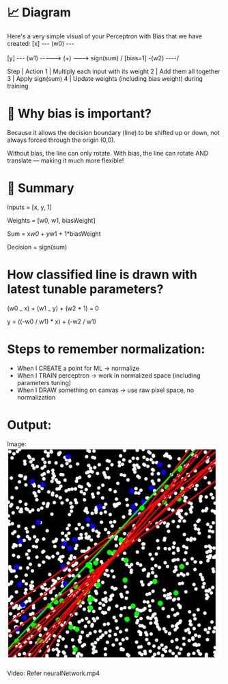 # 📈 Diagram

Here's a very simple visual of your Perceptron with Bias that we have created:
[x] --- (w0) ---\
 \
 [y] --- (w1) -----> (+) ---> sign(sum)
/
[bias=1] -(w2) ----/

Step | Action
1 | Multiply each input with its weight
2 | Add them all together
3 | Apply sign(sum)
4 | Update weights (including bias weight) during training

# 🚀 Why bias is important?

Because it allows the decision boundary (line) to be shifted up or down,
not always forced through the origin (0,0).

Without bias, the line can only rotate.
With bias, the line can rotate AND translate — making it much more flexible!

# 🎯 Summary

Inputs = [x, y, 1]

Weights = [w0, w1, biasWeight]

Sum = x*w0 + y*w1 + 1\*biasWeight

Decision = sign(sum)

# How classified line is drawn with latest tunable parameters?

(w0 _ x) + (w1 _ y) + (w2 \* 1) = 0

y = ((-w0 / w1) \* x) + (-w2 / w1)

# Steps to remember normalization:

- When I CREATE a point for ML → normalize
- When I TRAIN perceptron → work in normalized space (including parameters tuning)
- When I DRAW something on canvas → use raw pixel space, no normalization

# Output:

Image:
![alt text](image.png)

Video:
Refer neuralNetwork.mp4
